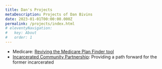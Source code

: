 ```yaml
---
title: Dan's Projects
metaDescription: Projects of Dan Bivins
date: 2023-01-01T00:00:00.000Z
permalink: /projects/index.html
# eleventyNavigation:
#   key: About
#   order: 1
---
```


- Medicare: [Reviving the Medicare Plan Finder tool](/projects/mgov/) 
- [Incarcerated Community Partnership](/projects/partner/):  Providing a path forward for the former incarcerated
<!-- - [Jenzabar Design System](/projects/jenzabar/) -->